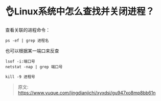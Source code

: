 # 👌Linux系统中怎么查找并关闭进程？

查看关联的进程命令：

```plain
ps -ef | grep 进程名
```

也可以根据某一端口来反查

```plain
lsof -i:端口号
netstat -nap | grep 端口号
```

```plain
kill -9 进程号
```



> 原文: <https://www.yuque.com/jingdianjichi/xyxdsi/gu947xo8mp8bb61n>